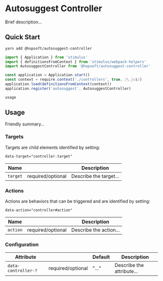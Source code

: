 # Autosuggest Controller

Brief description...

## Quick Start

```sh
yarn add @hopsoft/autosuggest-controller
```

```js
import { Application } from 'stimulus'
import { definitionsFromContext } from 'stimulus/webpack-helpers'
import AutosuggestController from '@hopsoft/autosuggest-controller'

const application = Application.start()
const context = require.context('./controllers', true, /\.js$/)
application.load(definitionsFromContext(context))
application.register('autosuggest', AutosuggestController)
```

```html
usage
```

## Usage

Friendly summary...

### Targets

Targets are child elements identified by setting:

```
data-target="controller.target"
```

| Name      |                   | Description            |
| --------- | ----------------- | ---------------------- |
| `target`  | required/optional | Describe the target... |

### Actions

Actions are behaviors that can be triggered and are identified by setting:

```
data-action="controller#action"
```

| Name      |                   | Description            |
| --------- | ----------------- | ---------------------- |
| `action`  | required/optional | Describe the action... |

### Configuration

| Attribute           |                   | Default | Description               |
| ------------------- | ----------------- | ------- | ------------------------- |
| `data-controller-?` | required/optional | "..."   | Describe the attribute... |

